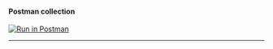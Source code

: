 #### Postman collection
[![Run in Postman](https://run.pstmn.io/button.svg)](https://app.getpostman.com/run-collection/e741269e7658232bddda)
***